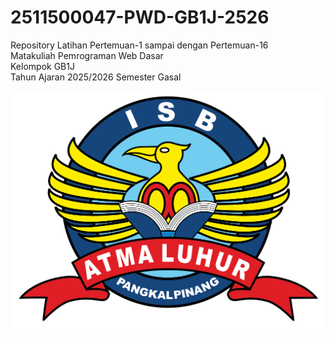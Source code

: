 # 2511500047-PWD-GB1J-2526
Repository Latihan Pertemuan-1 sampai dengan Pertemuan-16<br>
Matakuliah Pemrograman Web Dasar<br>
Kelompok GB1J<br>
Tahun Ajaran 2025/2026
Semester Gasal<br><br>
![logo Isbal](logoisbal.png)
